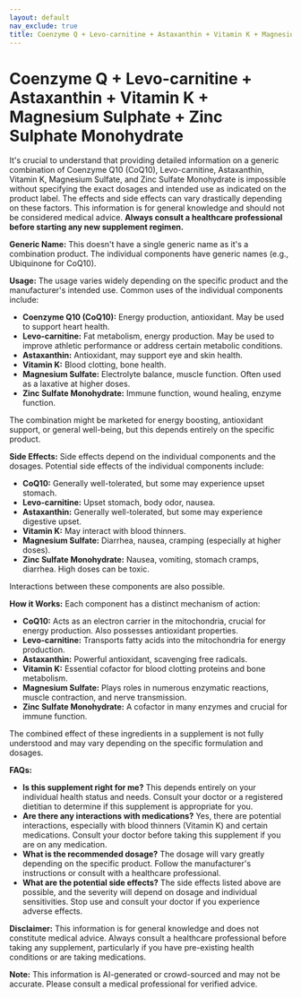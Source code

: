 ```yaml
---
layout: default
nav_exclude: true
title: Coenzyme Q + Levo-carnitine + Astaxanthin + Vitamin K + Magnesium Sulphate + Zinc Sulphate Monohydrate
---
```


# Coenzyme Q + Levo-carnitine + Astaxanthin + Vitamin K + Magnesium Sulphate + Zinc Sulphate Monohydrate

It's crucial to understand that providing detailed information on a generic combination of Coenzyme Q10 (CoQ10), Levo-carnitine, Astaxanthin, Vitamin K, Magnesium Sulfate, and Zinc Sulfate Monohydrate is impossible without specifying the exact dosages and intended use as indicated on the product label.  The effects and side effects can vary drastically depending on these factors.  This information is for general knowledge and should not be considered medical advice.  **Always consult a healthcare professional before starting any new supplement regimen.**

**Generic Name:**  This doesn't have a single generic name as it's a combination product.  The individual components have generic names (e.g., Ubiquinone for CoQ10).

**Usage:** The usage varies widely depending on the specific product and the manufacturer's intended use.  Common uses of the individual components include:

* **Coenzyme Q10 (CoQ10):**  Energy production, antioxidant. May be used to support heart health.
* **Levo-carnitine:**  Fat metabolism, energy production. May be used to improve athletic performance or address certain metabolic conditions.
* **Astaxanthin:** Antioxidant, may support eye and skin health.
* **Vitamin K:**  Blood clotting, bone health.
* **Magnesium Sulfate:**  Electrolyte balance, muscle function.  Often used as a laxative at higher doses.
* **Zinc Sulfate Monohydrate:**  Immune function, wound healing, enzyme function.

The combination might be marketed for energy boosting, antioxidant support, or general well-being, but this depends entirely on the specific product.

**Side Effects:** Side effects depend on the individual components and the dosages. Potential side effects of the individual components include:

* **CoQ10:** Generally well-tolerated, but some may experience upset stomach.
* **Levo-carnitine:**  Upset stomach, body odor, nausea.
* **Astaxanthin:** Generally well-tolerated, but some may experience digestive upset.
* **Vitamin K:**  May interact with blood thinners.
* **Magnesium Sulfate:**  Diarrhea, nausea, cramping (especially at higher doses).
* **Zinc Sulfate Monohydrate:**  Nausea, vomiting, stomach cramps, diarrhea.  High doses can be toxic.

Interactions between these components are also possible.

**How it Works:**  Each component has a distinct mechanism of action:

* **CoQ10:** Acts as an electron carrier in the mitochondria, crucial for energy production.  Also possesses antioxidant properties.
* **Levo-carnitine:** Transports fatty acids into the mitochondria for energy production.
* **Astaxanthin:** Powerful antioxidant, scavenging free radicals.
* **Vitamin K:** Essential cofactor for blood clotting proteins and bone metabolism.
* **Magnesium Sulfate:** Plays roles in numerous enzymatic reactions, muscle contraction, and nerve transmission.
* **Zinc Sulfate Monohydrate:**  A cofactor in many enzymes and crucial for immune function.

The combined effect of these ingredients in a supplement is not fully understood and may vary depending on the specific formulation and dosages.

**FAQs:**

* **Is this supplement right for me?**  This depends entirely on your individual health status and needs.  Consult your doctor or a registered dietitian to determine if this supplement is appropriate for you.
* **Are there any interactions with medications?**  Yes, there are potential interactions, especially with blood thinners (Vitamin K) and certain medications. Consult your doctor before taking this supplement if you are on any medication.
* **What is the recommended dosage?**  The dosage will vary greatly depending on the specific product.  Follow the manufacturer's instructions or consult with a healthcare professional.
* **What are the potential side effects?** The side effects listed above are possible, and the severity will depend on dosage and individual sensitivities.  Stop use and consult your doctor if you experience adverse effects.

**Disclaimer:** This information is for general knowledge and does not constitute medical advice.  Always consult a healthcare professional before taking any supplement, particularly if you have pre-existing health conditions or are taking medications.


**Note:** This information is AI-generated or crowd-sourced and may not be accurate. Please consult a medical professional for verified advice.